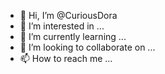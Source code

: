 - 👋 Hi, I’m @CuriousDora
- 👀 I’m interested in ...
- 🌱 I’m currently learning ...
- 💞️ I’m looking to collaborate on ...
- 📫 How to reach me ...

<!---
CuriousDora/CuriousDora is a ✨ special ✨ repository because its `README.md` (this file) appears on your GitHub profile.
You can click the Preview link to take a look at your changes.
--->
